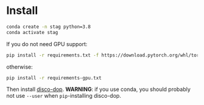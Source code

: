 # Install

```bash
conda create -n stag python=3.8
conda activate stag
```

If you do not need GPU support:
```bash
pip install -r requirements.txt -f https://download.pytorch.org/whl/torch_stable.html
```
otherwise:
```bash
pip install -r requirements-gpu.txt
```

Then install [disco-dop](https://github.com/andreasvc/disco-dop#installation).
**WARNING**: if you use conda, you should probably not use `--user` when
`pip`-installing disco-dop.
<!---
Discodop require `make install`, is it possible to put it in `requirements.txt`?
-->
